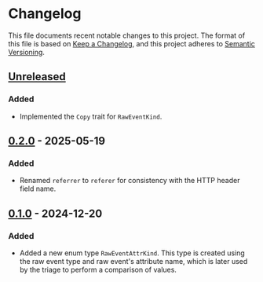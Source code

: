 # Changelog

This file documents recent notable changes to this project. The format of this
file is based on [Keep a Changelog](https://keepachangelog.com/en/1.0.0/), and
this project adheres to [Semantic
Versioning](https://semver.org/spec/v2.0.0.html).

## [Unreleased]

### Added

- Implemented the `Copy` trait for `RawEventKind`.

## [0.2.0] - 2025-05-19

### Added

- Renamed `referrer` to `referer` for consistency with the HTTP header field
  name.

## [0.1.0] - 2024-12-20

### Added

- Added a new enum type `RawEventAttrKind`. This type is created using the raw event
  type and raw event's attribute name, which is later used by the triage to
  perform a comparison of values.

[Unreleased]: https://github.com/aicers/attrievent/compare/0.2.0...main
[0.2.0]: https://github.com/aicers/attrievent/tree/0.2.0
[0.1.0]: https://github.com/aicers/attrievent/tree/0.1.0
